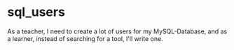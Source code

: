 # sql_users
As a teacher, I need to create a lot of users for my MySQL-Database, and as a learner, instead of searching for a tool, I'll write one.

